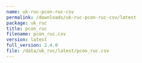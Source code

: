```yaml
---
name: uk-ruc-pcon-ruc-csv
permalink: /downloads/uk-ruc-pcon-ruc-csv/latest
package: uk_ruc
title: pcon_ruc
filename: pcon_ruc.csv
version: latest
full_version: 2.4.0
file: /data/uk_ruc/latest/pcon_ruc.csv
---
```

